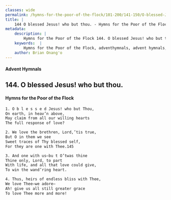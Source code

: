 ```yaml
---
classes: wide
permalink: /hymns-for-the-poor-of-the-flock/101-200/141-150/O-blessed-Jesus!-who-but-thou/
title: |
    144 O blessed Jesus! who but thou. - Hymns for the Poor of the Flock
metadata:
    description: |
        Hymns for the Poor of the Flock 144. O blessed Jesus! who but thou.. O b l e s s e d Jesus! who but Thou, On earth, in heav’n above, May claim from all our willing hearts  The full response of love? 
    keywords:  |
        Hymns for the Poor of the Flock, adventhymnals, advent hymnals, O blessed Jesus! who but thou., O b l e s s e d Jesus! who but Thou,, 
    author: Brian Onang'o
---
```


#### Advent Hymnals
## 144. O blessed Jesus! who but thou.
####  Hymns for the Poor of the Flock

```txt
1. O b l e s s e d Jesus! who but Thou,
On earth, in heav’n above,
May claim from all our willing hearts 
The full response of love?

2. We love the brethren, Lord,’tis true,
But O in them we see 
Sweet traces of Thy blessed self,
For they are one with Thee.145

3. And one with us—bu t O’twas thine
Thine only, Lord, to part 
With life, and all that love could give, 
To win the wand’ring heart.

4. Thus, heirs of endless bliss with Thee,
We love Thee—we adore—
Ah! give us all still greater grace 
To love Thee more and more!
```